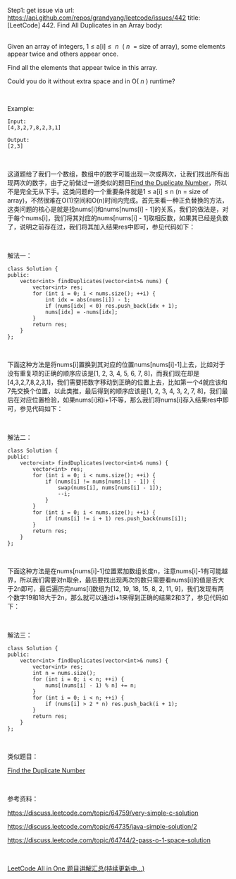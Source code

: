 Step1: get issue via url: https://api.github.com/repos/grandyang/leetcode/issues/442 
 title:[LeetCode] 442. Find All Duplicates in an Array 
 body:  
  

Given an array of integers, 1 ≤ a[i] ≤  _n_  ( _n_  = size of array), some elements appear twice and others appear once.

Find all the elements that appear twice in this array.

Could you do it without extra space and in O( _n_ ) runtime?

 

Example:
    
    
    Input:
    [4,3,2,7,8,2,3,1]
    
    Output:
    [2,3]
    

 

这道题给了我们一个数组，数组中的数字可能出现一次或两次，让我们找出所有出现两次的数字，由于之前做过一道类似的题目[Find the Duplicate Number](http://www.cnblogs.com/grandyang/p/4843654.html)，所以不是完全无从下手。这类问题的一个重要条件就是1 ≤ a[i] ≤ n (n = size of array)，不然很难在O(1)空间和O(n)时间内完成。首先来看一种正负替换的方法，这类问题的核心是就是找nums[i]和nums[nums[i] - 1]的关系，我们的做法是，对于每个nums[i]，我们将其对应的nums[nums[i] - 1]取相反数，如果其已经是负数了，说明之前存在过，我们将其加入结果res中即可，参见代码如下：

 

解法一：
    
    
    class Solution {
    public:
        vector<int> findDuplicates(vector<int>& nums) {
            vector<int> res;
            for (int i = 0; i < nums.size(); ++i) {
                int idx = abs(nums[i]) - 1;
                if (nums[idx] < 0) res.push_back(idx + 1);
                nums[idx] = -nums[idx];
            }
            return res;
        }
    };

 

下面这种方法是将nums[i]置换到其对应的位置nums[nums[i]-1]上去，比如对于没有重复项的正确的顺序应该是[1, 2, 3, 4, 5, 6, 7, 8]，而我们现在却是[4,3,2,7,8,2,3,1]，我们需要把数字移动到正确的位置上去，比如第一个4就应该和7先交换个位置，以此类推，最后得到的顺序应该是[1, 2, 3, 4, 3, 2, 7, 8]，我们最后在对应位置检验，如果nums[i]和i+1不等，那么我们将nums[i]存入结果res中即可，参见代码如下：

 

解法二：
    
    
    class Solution {
    public:
        vector<int> findDuplicates(vector<int>& nums) {
            vector<int> res;
            for (int i = 0; i < nums.size(); ++i) {
                if (nums[i] != nums[nums[i] - 1]) {
                    swap(nums[i], nums[nums[i] - 1]);
                    --i;
                }
            }
            for (int i = 0; i < nums.size(); ++i) {
                if (nums[i] != i + 1) res.push_back(nums[i]);
            }
            return res;
        }
    };

 

下面这种方法是在nums[nums[i]-1]位置累加数组长度n，注意nums[i]-1有可能越界，所以我们需要对n取余，最后要找出现两次的数只需要看nums[i]的值是否大于2n即可，最后遍历完nums[i]数组为[12, 19, 18, 15, 8, 2, 11, 9]，我们发现有两个数字19和18大于2n，那么就可以通过i+1来得到正确的结果2和3了，参见代码如下：

 

解法三：
    
    
    class Solution {
    public:
        vector<int> findDuplicates(vector<int>& nums) {
            vector<int> res;
            int n = nums.size();
            for (int i = 0; i < n; ++i) {
                nums[(nums[i] - 1) % n] += n;
            }
            for (int i = 0; i < n; ++i) {
                if (nums[i] > 2 * n) res.push_back(i + 1);
            }
            return res;
        }
    };

 

类似题目：

[Find the Duplicate Number](http://www.cnblogs.com/grandyang/p/4843654.html)

 

参考资料：

<https://discuss.leetcode.com/topic/64759/very-simple-c-solution>

<https://discuss.leetcode.com/topic/64735/java-simple-solution/2>

<https://discuss.leetcode.com/topic/64744/2-pass-o-1-space-solution>

 

[LeetCode All in One 题目讲解汇总(持续更新中...)](http://www.cnblogs.com/grandyang/p/4606334.html)
